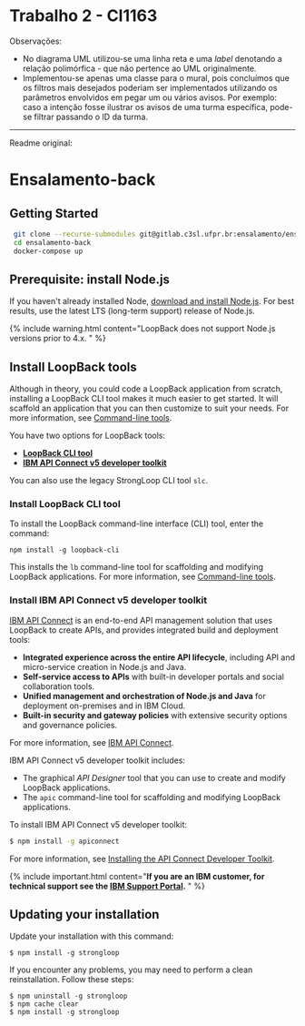 # Trabalho 2 - CI1163

Observações:
* No diagrama UML utilizou-se uma linha reta e uma *label* denotando a relação polimórfica - que não pertence ao UML originalmente.
* Implementou-se apenas uma classe para o mural, pois concluímos que os filtros mais desejados poderiam ser implementados utilizando os parâmetros envolvidos em pegar um ou vários avisos. Por exemplo: caso a intenção fosse ilustrar os avisos de uma turma específica, pode-se filtrar passando o ID da turma.
---

Readme original:

# Ensalamento-back

## Getting Started

```bash
 git clone --recurse-submodules git@gitlab.c3sl.ufpr.br:ensalamento/ensalamento-back
 cd ensalamento-back
 docker-compose up
 ```


## Prerequisite: install Node.js

If you haven't already installed Node, [download and install Node.js](http://nodejs.org/en/download).  For best results, use the latest LTS (long-term support) release of Node.js.

{% include warning.html content="LoopBack does not support Node.js versions prior to 4.x.
" %}

## Install LoopBack tools

Although in theory, you could code a LoopBack
application from scratch, installing a LoopBack CLI tool makes it much easier to get
started.  It will scaffold an application that you can then customize to suit
your needs.  For more information, see [Command-line tools](Command-line-tools.html).

You have two options for LoopBack tools:

- **[LoopBack CLI tool](#install-loopback-cli-tool)**
- **[IBM API Connect v5 developer toolkit](#install-ibm-api-connect-developer-toolkit)**

You can also use the legacy StrongLoop CLI tool `slc`.

### Install LoopBack CLI tool

To install the LoopBack command-line interface (CLI) tool, enter the command:

```
npm install -g loopback-cli
```

This installs the `lb` command-line tool for scaffolding and modifying LoopBack applications.
For more information, see [Command-line tools](Command-line-tools.html).

### Install IBM API Connect v5 developer toolkit

[IBM API Connect](https://developer.ibm.com/apiconnect/) is an end-to-end API management solution that uses LoopBack to create APIs, and provides integrated build and deployment tools:

- **Integrated experience across the entire API lifecycle**, including API and micro-service creation in Node.js and Java.
-  **Self-service access to APIs** with built-in developer portals and social collaboration tools.
-  **Unified management and orchestration of Node.js and Java** for deployment on-premises and in IBM Cloud.
-  **Built-in security and gateway policies** with extensive security options and governance policies.

For more information, see [IBM API Connect](https://developer.ibm.com/apiconnect/).


IBM API Connect v5 developer toolkit includes:
  - The graphical _API Designer_ tool that you can use to create and modify LoopBack applications.
  - The `apic` command-line tool for scaffolding and modifying LoopBack applications.

To install IBM API Connect v5 developer toolkit:

```sh
$ npm install -g apiconnect
```

For more information, see [Installing the API Connect Developer Toolkit](http://www.ibm.com/support/knowledgecenter/SSFS6T/com.ibm.apic.toolkit.doc/tapim_cli_install.html).

{% include important.html content="**If you are an IBM customer, for technical support see the [IBM Support Portal](http://www-01.ibm.com/support/docview.wss?uid=swg21593214).**
" %}

## Updating your installation

Update your installation with this command:

```
$ npm install -g strongloop
```

If you encounter any problems, you may need to perform a clean reinstallation.  Follow these steps:

```
$ npm uninstall -g strongloop
$ npm cache clear
$ npm install -g strongloop
```
